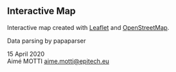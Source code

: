 Interactive Map
--

Interactive map created with [Leaflet](https://leafletjs.com) and [OpenStreetMap](https://www.openstreetmap.org).

Data parsing by papaparser


15 April 2020  
Aimé MOTTI
aime.motti@epitech.eu
